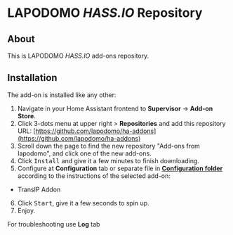 # LAPODOMO _HASS.IO_ Repository

## About

This is LAPODOMO _HASS.IO_ add-ons repository.

## Installation

The add-on is installed like any other:

1. Navigate in your Home Assistant frontend to **Supervisor** -> **Add-on Store**.
2. Click 3-dots menu at upper right > **Repositories** and add this repository URL: [https://github.com/lapodomo/ha-addons](https://github.com/lapodomo/ha-addons)
3. Scroll down the page to find the new repository "Add-ons from lapodomo", and click one of the new add-ons.
4. Click <kbd>Install</kbd> and give it a few minutes to finish downloading.
5. Configure at **Configuration** tab or separate file in [**Configuration folder**](https://www.home-assistant.io/getting-started/configuration/) according to the instructions of the selected add-on:

- TransIP Addon

6. Click <kbd>Start</kbd>, give it a few seconds to spin up.
7. Enjoy.

For troubleshooting use **Log** tab
